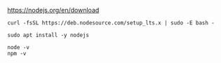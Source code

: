 https://nodejs.org/en/download

```shell
curl -fsSL https://deb.nodesource.com/setup_lts.x | sudo -E bash -
```

```shell
sudo apt install -y nodejs
```

```shell
node -v
npm -v
```
